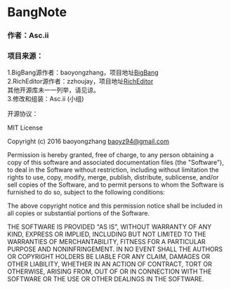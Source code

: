 # BangNote

### 作者：Asc.ii

### 项目来源：    
 1.BigBang源作者：baoyongzhang，项目地址[BigBang](https://github.com/baoyongzhang/BigBang.git)        
 2.RichEditor源作者：zzhoujay，项目地址[RichEditor](https://github.com/zzhoujay/RichEditor.git)       
 其他开源库未一一列举，请见谅。       
 3.修改和组装：Asc.ii (小组)       
 
 开源协议：
 
 MIT License

Copyright (c) 2016 baoyongzhang <baoyz94@gmail.com>

Permission is hereby granted, free of charge, to any person obtaining a copy
of this software and associated documentation files (the "Software"), to deal
in the Software without restriction, including without limitation the rights
to use, copy, modify, merge, publish, distribute, sublicense, and/or sell
copies of the Software, and to permit persons to whom the Software is
furnished to do so, subject to the following conditions:

The above copyright notice and this permission notice shall be included in all
copies or substantial portions of the Software.

THE SOFTWARE IS PROVIDED "AS IS", WITHOUT WARRANTY OF ANY KIND, EXPRESS OR
IMPLIED, INCLUDING BUT NOT LIMITED TO THE WARRANTIES OF MERCHANTABILITY,
FITNESS FOR A PARTICULAR PURPOSE AND NONINFRINGEMENT. IN NO EVENT SHALL THE
AUTHORS OR COPYRIGHT HOLDERS BE LIABLE FOR ANY CLAIM, DAMAGES OR OTHER
LIABILITY, WHETHER IN AN ACTION OF CONTRACT, TORT OR OTHERWISE, ARISING FROM,
OUT OF OR IN CONNECTION WITH THE SOFTWARE OR THE USE OR OTHER DEALINGS IN THE
SOFTWARE.
